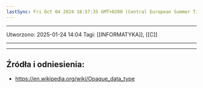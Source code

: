 ```yaml
---
lastSync: Fri Oct 04 2024 18:57:35 GMT+0200 (Central European Summer Time)
---
```


---
Utworzono: 2025-01-24 14:04
Tagi: [[INFORMATYKA]], [[C]]

---




---
## Źródła i odniesienia:
- https://en.wikipedia.org/wiki/Opaque_data_type